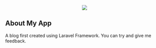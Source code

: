 <p align="center"><img src="https://laravel.com/assets/img/components/logo-laravel.svg"></p>


## About My App
A blog first created using Laravel Framework. You can try and give me feedback.
